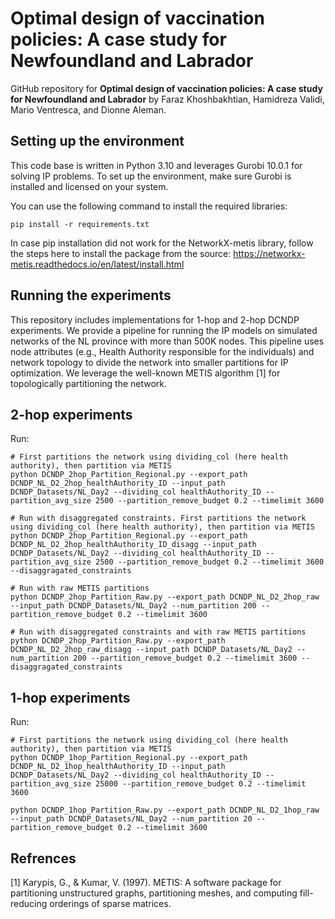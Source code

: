 # Optimal design of vaccination policies: A case study for Newfoundland and Labrador

GitHub repository for **Optimal design of vaccination policies: A case study for Newfoundland and Labrador** by Faraz Khoshbakhtian, Hamidreza Validi, Mario Ventresca, and Dionne
Aleman.

## Setting up the environment

This code base is written in Python 3.10 and leverages Gurobi 10.0.1 for solving IP problems. 
To set up the environment, make sure Gurobi is installed and licensed on your system. 

You can use the following command to install the required libraries:

```
pip install -r requirements.txt
```

In case pip installation did not work for the NetworkX-metis library, follow the steps here to install the package from the source: https://networkx-metis.readthedocs.io/en/latest/install.html 


## Running the experiments

This repository includes implementations for 1-hop and 2-hop DCNDP experiments. We provide a pipeline for running the IP models on simulated networks of the NL province with more than 500K nodes. This pipeline uses node attributes (e.g., Health Authority responsible for the individuals) and network topology to divide the network into smaller partitions for IP optimization. We leverage the well-known METIS algorithm [1] for topologically partitioning the network.


## 2-hop experiments

Run: 

```
# First partitions the network using dividing_col (here health authority), then partition via METIS 
python DCNDP_2hop_Partition_Regional.py --export_path DCNDP_NL_D2_2hop_healthAuthority_ID --input_path DCNDP_Datasets/NL_Day2 --dividing_col healthAuthority_ID --partition_avg_size 2500 --partition_remove_budget 0.2 --timelimit 3600

# Run with disaggregated constraints. First partitions the network using dividing_col (here health authority), then partition via METIS
python DCNDP_2hop_Partition_Regional.py --export_path DCNDP_NL_D2_2hop_healthAuthority_ID_disagg --input_path DCNDP_Datasets/NL_Day2 --dividing_col healthAuthority_ID --partition_avg_size 2500 --partition_remove_budget 0.2 --timelimit 3600 --disaggragated_constraints 
```

```
# Run with raw METIS partitions
python DCNDP_2hop_Partition_Raw.py --export_path DCNDP_NL_D2_2hop_raw --input_path DCNDP_Datasets/NL_Day2 --num_partition 200 --partition_remove_budget 0.2 --timelimit 3600

# Run with disaggregated constraints and with raw METIS partitions
python DCNDP_2hop_Partition_Raw.py --export_path DCNDP_NL_D2_2hop_raw_disagg --input_path DCNDP_Datasets/NL_Day2 --num_partition 200 --partition_remove_budget 0.2 --timelimit 3600 --disaggragated_constraints

```


## 1-hop experiments

Run:

```
# First partitions the network using dividing_col (here health authority), then partition via METIS
python DCNDP_1hop_Partition_Regional.py --export_path DCNDP_NL_D2_1hop_healthAuthority_ID --input_path DCNDP_Datasets/NL_Day2 --dividing_col healthAuthority_ID --partition_avg_size 25000 --partition_remove_budget 0.2 --timelimit 3600 
```

```
python DCNDP_1hop_Partition_Raw.py --export_path DCNDP_NL_D2_1hop_raw --input_path DCNDP_Datasets/NL_Day2 --num_partition 20 --partition_remove_budget 0.2 --timelimit 3600
```


## Refrences

[1] Karypis, G., & Kumar, V. (1997). METIS: A software package for partitioning unstructured graphs, partitioning meshes, and computing fill-reducing orderings of sparse matrices.
